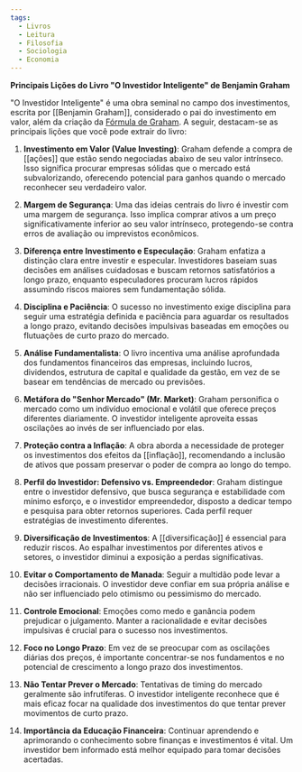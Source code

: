 ```yaml
---
tags:
  - Livros
  - Leitura
  - Filosofia
  - Sociologia
  - Economia
---
```

**Principais Lições do Livro "O Investidor Inteligente" de Benjamin Graham**

"O Investidor Inteligente" é uma obra seminal no campo dos investimentos, escrita por [[Benjamin Graham]], considerado o pai do investimento em valor, além da criação da [Fórmula de Graham](Fórmula%20de%20Graham.md). A seguir, destacam-se as principais lições que você pode extrair do livro:

1. **Investimento em Valor (Value Investing)**: Graham defende a compra de [[ações]] que estão sendo negociadas abaixo de seu valor intrínseco. Isso significa procurar empresas sólidas que o mercado está subvalorizando, oferecendo potencial para ganhos quando o mercado reconhecer seu verdadeiro valor.

2. **Margem de Segurança**: Uma das ideias centrais do livro é investir com uma margem de segurança. Isso implica comprar ativos a um preço significativamente inferior ao seu valor intrínseco, protegendo-se contra erros de avaliação ou imprevistos econômicos.

3. **Diferença entre Investimento e Especulação**: Graham enfatiza a distinção clara entre investir e especular. Investidores baseiam suas decisões em análises cuidadosas e buscam retornos satisfatórios a longo prazo, enquanto especuladores procuram lucros rápidos assumindo riscos maiores sem fundamentação sólida.

4. **Disciplina e Paciência**: O sucesso no investimento exige disciplina para seguir uma estratégia definida e paciência para aguardar os resultados a longo prazo, evitando decisões impulsivas baseadas em emoções ou flutuações de curto prazo do mercado.

5. **Análise Fundamentalista**: O livro incentiva uma análise aprofundada dos fundamentos financeiros das empresas, incluindo lucros, dividendos, estrutura de capital e qualidade da gestão, em vez de se basear em tendências de mercado ou previsões.

6. **Metáfora do "Senhor Mercado" (Mr. Market)**: Graham personifica o mercado como um indivíduo emocional e volátil que oferece preços diferentes diariamente. O investidor inteligente aproveita essas oscilações ao invés de ser influenciado por elas.

7. **Proteção contra a Inflação**: A obra aborda a necessidade de proteger os investimentos dos efeitos da [[inflação]], recomendando a inclusão de ativos que possam preservar o poder de compra ao longo do tempo.

8. **Perfil do Investidor: Defensivo vs. Empreendedor**: Graham distingue entre o investidor defensivo, que busca segurança e estabilidade com mínimo esforço, e o investidor empreendedor, disposto a dedicar tempo e pesquisa para obter retornos superiores. Cada perfil requer estratégias de investimento diferentes.

9. **Diversificação de Investimentos**: A [[diversificação]] é essencial para reduzir riscos. Ao espalhar investimentos por diferentes ativos e setores, o investidor diminui a exposição a perdas significativas.

10. **Evitar o Comportamento de Manada**: Seguir a multidão pode levar a decisões irracionais. O investidor deve confiar em sua própria análise e não ser influenciado pelo otimismo ou pessimismo do mercado.

11. **Controle Emocional**: Emoções como medo e ganância podem prejudicar o julgamento. Manter a racionalidade e evitar decisões impulsivas é crucial para o sucesso nos investimentos.

12. **Foco no Longo Prazo**: Em vez de se preocupar com as oscilações diárias dos preços, é importante concentrar-se nos fundamentos e no potencial de crescimento a longo prazo dos investimentos.

13. **Não Tentar Prever o Mercado**: Tentativas de timing do mercado geralmente são infrutíferas. O investidor inteligente reconhece que é mais eficaz focar na qualidade dos investimentos do que tentar prever movimentos de curto prazo.

14. **Importância da Educação Financeira**: Continuar aprendendo e aprimorando o conhecimento sobre finanças e investimentos é vital. Um investidor bem informado está melhor equipado para tomar decisões acertadas.